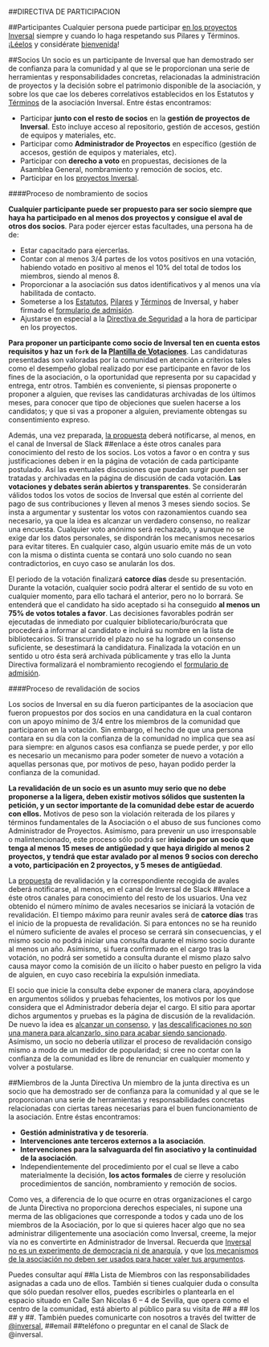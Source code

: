##DIRECTIVA DE PARTICIPACION

##Participantes
Cualquier persona puede participar [en los proyectos Inversal](https://github.com/inversal) siempre y cuando lo haga respetando sus Pilares y Términos. [¡Léelos](https://github.com/inversal/Inversal-Org) y considérate [bienvenida](https://github.com/inversal/Inversal-Org/blob/master/Bienvenida_a_Inversal.md)! 

##Socios
Un socio es un participante de Inversal que han demostrado ser de confianza para la comunidad y al que se le proporcionan una serie de herramientas y responsabilidades concretas, relacionadas la administración de proyectos y la decisión sobre el patrimonio disponible de la asociación, y sobre los que cae los deberes correlativos establecidos en los Estatutos y  [Términos](https://github.com/inversal/Inversal-Org/blob/master/Reglamento.md) de la asociación Inversal. 
Entre éstas encontramos:
- Participar **junto con el resto de socios** en la **gestión de proyectos de Inversal**. Esto incluye acceso al repositorio, gestión de accesos, gestión de equipos y materiales, etc.
- Participar como **Administrador de Proyectos** en específico (gestión de accesos, gestión de equipos y materiales, etc).
- Participar con **derecho a voto** en propuestas, decisiones de la Asamblea General, nombramiento y remoción de socios, etc.
- Participar en los [proyectos Inversal](https://github.com/inversal).

####Proceso de nombramiento de socios

**Cualquier participante puede ser propuesto para ser socio siempre que haya ha participado en al menos dos proyectos y consigue el aval de otros dos socios**. Para poder ejercer estas facultades, una persona ha de de:
- Estar capacitado para ejercerlas.
- Contar con al menos 3/4 partes de los votos positivos en una votación, habiendo votado en positivo al menos el 10% del total de todos los miembros, siendo al menos 8.
- Proporcionar a la asociación sus datos identificativos y al menos una vía habilitada de contacto.
- Someterse a los [Estatutos](https://github.com/inversal/Inversal-Org/tree/master/meta.Inversal.LINK), [Pilares](https://github.com/inversal/Inversal-Org/blob/master/Pilares_fundacionales.md) y [Términos](https://github.com/inversal/Inversal-Org/blob/master/Reglamento.md) de Inversal, y haber firmado el [formulario de admisión](https://github.com/inversal/Inversal-Org/blob/master/meta.Inversal.LINK/Formulario_de_Admision.md).
- Ajustarse en especial a la [Directiva de Seguridad](https://github.com/inversal/Inversal-Org/blob/master/Directivas/Directiva_de_Seguridad.md) a la hora de participar en los proyectos.

**Para proponer un participante como socio de Inversal ten en cuenta estos requisitos y haz un `fork` de la [Plantilla de Votaciones](https://github.com/inversal/Inversal-Org/blob/master/Convenciones/Convencion_Plantilla_de_Votacion_de_Socios.md)**. Las candidaturas presentadas son valoradas por la comunidad en atención a criterios tales como el desempeño global realizado por ese participante en favor de los fines de la asociación, o la oportunidad que representa por su capacidad y entrega, entr otros. También es conveniente, si piensas proponerte o proponer a alguien, que revises las candidaturas archivadas de los últimos meses, para conocer que tipo de objeciones que suelen hacerse a los candidatos; y que si vas a proponer a alguien, previamente obtengas su consentimiento expreso.

Además, una vez preparada, [la propuesta](https://github.com/inversal/Inversal-Org/blob/master/Directivas/Directiva_de_Propuestas%20BORRADOR.md) deberá notificarse, al menos, en el canal de Inversal de Slack ##enlace a éste otros canales para conocimiento del resto de los socios. Los votos a favor o en contra y sus justificaciones deben ir en la página de votación de cada participante postulado. Así las eventuales discusiones que puedan surgir pueden ser tratadas y archivadas en la página de discusión de cada votación. **Las votaciones y debates serán abiertos y transparentes**. Se considerarán válidos todos los votos de socios de Inversal que estén al corriente del pago de sus contribuciones y lleven al menos 3 meses siendo socios. Se insta a argumentar y sustentar los votos con razonamientos cuando sea necesario, ya que la idea es alcanzar un verdadero consenso, no realizar una encuesta. Cualquier voto anónimo será rechazado, y aunque no se exige dar los datos personales, se dispondrán los mecanismos necesarios para evitar titeres. En cualquier caso, algún usuario emite más de un voto con la misma o distinta cuenta se contará uno solo cuando no sean contradictorios, en cuyo caso se anularán los dos. 

El periodo de la votación finalizará **catorce días** desde su presentación. Durante la votación, cualquier socio podrá alterar el sentido de su voto en cualquier momento, para ello tachará el anterior, pero no lo borrará. Se entenderá que el candidato ha sido aceptado si ha conseguido **al menos un 75% de votos totales a favor**. Las decisiones favorables podrán ser ejecutadas de inmediato por cualquier bibliotecario/burócrata que procederá a informar al candidato e incluirá su nombre en la lista de bibliotecarios. Si transcurrido el plazo no se ha logrado un consenso suficiente, se desestimará la candidatura. Finalizada la votación en un sentido u otro ésta será archivada públicamente y tras ello la Junta Directiva formalizará el nombramiento recogiendo el [formulario de admisión](https://github.com/inversal/Inversal-Org/blob/master/meta.Inversal.LINK/Formulario_de_Admision.md).


####Proceso de revalidación de socios

Los socios de Inversal en su día fueron participantes de la asociacion que fueron propuestos por dos socios en una candidatura en la cual contaron con un apoyo mínimo de 3/4 entre los miembros de la comunidad que participaron en la votación. Sin embargo, el hecho de que una persona contara en su día con la confianza de la comunidad no implica que sea así para siempre: en algunos casos esa confianza se puede perder, y por ello es necesario un mecanismo para poder someter de nuevo a votación a aquellas personas que, por motivos de peso, hayan podido perder la confianza de la comunidad.

**La revalidación de un socio es un asunto muy serio que no debe proponerse a la ligera, deben existir motivos sólidos que sustenten la petición, y un sector importante de la comunidad debe estar de acuerdo con ellos.** Motivos de peso son la violación reiterada de los pilares y términos fundamentales de la Asociación o el abuso de sus funciones como Administrador de Proyectos. Asimismo, para prevenir un uso irresponsable o malintencionado, este proceso sólo podrá ser **iniciado por un socio que tenga al menos 15 meses de antigüedad y que haya dirigido al menos 2 proyectos, y tendrá que estar avalado por al menos 9 socios con derecho a voto, participación en 2 proyectos, y 5 meses de antigüedad**. 

La [propuesta](https://github.com/inversal/Inversal-Org/blob/master/Directivas/Directiva_de_Propuestas%20BORRADOR.md) de revalidación y la correspondiente recogida de avales deberá notificarse, al menos, en el canal de Inversal de Slack ##enlace a éste otros canales para conocimiento del resto de los usuarios. Una vez obtenido el número mínimo de avales necesarios se iniciará la votación de revalidación. El tiempo máximo para reunir avales será de **catorce días** tras el inicio de la propuesta de revalidación. Si para entonces no se ha reunido el número suficiente de avales el proceso se cerrará sin consecuencias, y el mismo socio no podrá iniciar una consulta durante el mismo socio durante al menos un año. Asímismo, si fuera confirmado en el cargo tras la votación, no podrá ser sometido a consulta durante el mismo plazo salvo causa mayor como la comisión de un ilícito o haber puesto en peligro la vida de alguien, en cuyo caso recebiría la expulsión inmediata.

El socio que inicie la consulta debe exponer de manera clara, apoyándose en argumentos sólidos y pruebas fehacientes, los motivos por los que considera que el Administrador debería dejar el cargo. El sitio para aportar dichos argumentos y pruebas es la página de discusión de la revalidación. De nuevo la idea es [alcanzar un consenso](https://github.com/inversal/Inversal-Org/blob/master/Directivas/Directiva_de_Propuestas%20BORRADOR.md), y [las descalificaciones no son una manera para alcanzarlo, sino para acabar siendo sancionado](https://github.com/inversal/Inversal-Org/blob/master/Directivas/Directiva_Presume_buena_fe.md). Asímismo, un socio no debería utilizar el proceso de revalidación consigo mismo a modo de un medidor de popularidad; si cree no contar con la confianza de la comunidad es libre de renunciar en cualquier momento y volver a postularse.

##Miembros de la Junta Directiva
Un miembro de la junta directiva es un socio que ha demostrado ser de confianza para la comunidad y al que se le proporcionan una serie de herramientas y responsabilidades concretas relacionadas con ciertas tareas necesarias para el buen funcionamiento de la asociación. Entre éstas encontramos:
- **Gestión administrativa y de tesorería**.
- **Intervenciones ante terceros externos a la asociación**.
- **Intervenciones para la salvaguarda del fin asociativo y la continuidad de la asociación**.
- Independientemente del procedimiento por el cual se lleve a cabo materialmente la decisión, **los actos formales** de cierre y resolución procedimientos de sanción, nombramiento y remoción de socios.

Como ves, a diferencia de lo que ocurre en otras organizaciones el cargo de Junta Directiva no proporciona derechos especiales, ni supone una merma de las obligaciones que corresponde a todos y cada uno de los miembros de la Asociación, por lo que si quieres hacer algo que no sea administrar diligentemente una asociación como Inversal, creeme, la mejor vía no es convertirte en Administrador de Inversal. Recuerda que [Inversal no es un experimento de democracia ni de anarquía](https://github.com/inversal/Inversal-Org/blob/master/Lo_que_Inversal_no_es.md), y que [los mecanismos de la asociación no deben ser usados para hacer valer tus argumentos](https://github.com/inversal/Inversal-Org/blob/master/Directivas/Directiva_Presume_buena_fe.md).

Puedes consultar aquí ##la Lista de Miembros con las responsabilidades asignadas a cada uno de ellos. También si tienes cualquier duda o consulta que sólo puedan resolver ellos, puedes escribirles o plantearla en el espacio situado en Calle San Nicolas 6 – 4 de Sevilla, que opera como el centro de la comunidad, está abierto al público para su visita de ## a ## los ## y ##. También puedes comunicarte con nosotros a través del twitter de [@inversal](https://twitter.com/inversal_svq), ##email ##teléfono o preguntar en el canal de Slack de @inversal.
